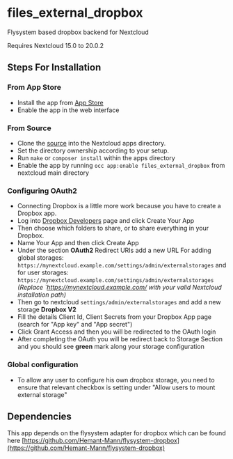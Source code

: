 # files_external_dropbox
Flysystem based dropbox backend for Nextcloud

Requires Nextcloud 15.0 to 20.0.2

## Steps For Installation
### From App Store
- Install the app from [App Store](https://apps.nextcloud.com/apps/files_external_dropbox)
- Enable the app in the web interface
### From Source
- Clone the [source](https://github.com/DJaeger/files_external_dropbox.git) into the Nextcloud apps directory.
- Set the directory ownership according to your setup.
- Run `make` or `composer install` within the apps directory
- Enable the app by running `occ app:enable files_external_dropbox` from nextcloud main directory
### Configuring OAuth2
- Connecting Dropbox is a little more work because you have to create a Dropbox app.
- Log into [Dropbox Developers](http://www.dropbox.com/developers) page and click Create Your App
- Then choose which folders to share, or to share everything in your Dropbox.
- Name Your App and then click Create App
- Under the section **OAuth2** Redirect URIs add a new URL
  For adding global storages:
  ```https://mynextcloud.example.com/settings/admin/externalstorages```
  and for user storages:
  ```https://mynextcloud.example.com/settings/admin/externalstorages```
   _(Replace `https://mynextcloud.example.com/ with your valid Nextcloud installation path)_
- Then go to nextcloud ```settings/admin/externalstorages``` and add a new storage **Dropbox V2**
- Fill the details Client Id, Client Secrets from your Dropbox App page (search for "App key" and "App secret")
- Click Grant Access and then you will be redirected to the OAuth login
- After completing the OAuth you will be redirect back to Storage Section and you should see **green** mark along your storage configuration
### Global configuration
- To allow any user to configure his own dropbox storage, you need to ensure that relevant checkbox is setting under "Allow users to mount external storage"

## Dependencies
This app depends on the flysystem adapter for dropbox which can be found here [https://github.com/Hemant-Mann/flysystem-dropbox](https://github.com/Hemant-Mann/flysystem-dropbox)

